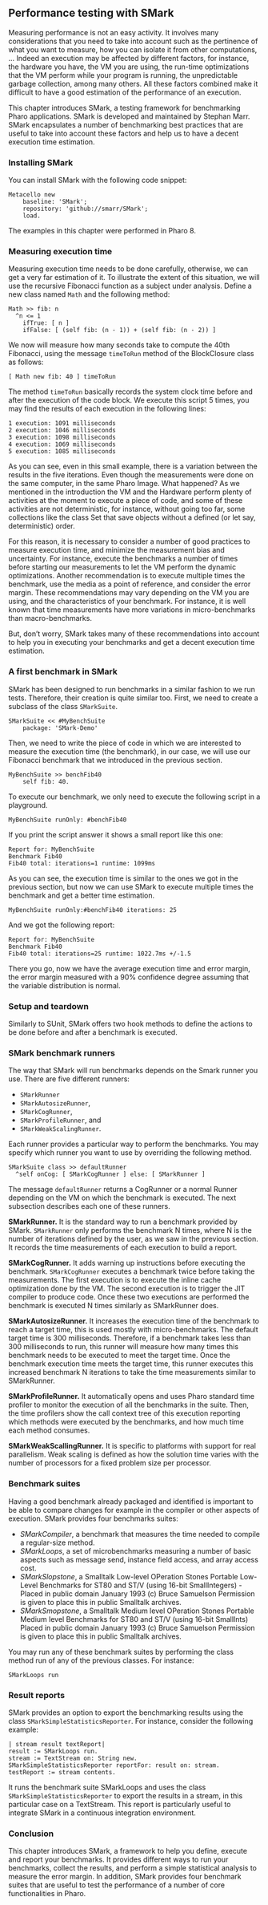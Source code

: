## Performance testing with SMark

Measuring performance is not an easy activity. 
It involves many considerations that you need to take into account such as the pertinence of what you want to measure, how you can isolate it from other computations, ... 
Indeed an execution may be affected by different factors, for instance, the hardware you have, the VM you are using, the run-time optimizations that the VM perform while your program is running, the unpredictable garbage collection, among many others. 
All these factors combined make it difficult to have a good estimation of the performance of an execution.

This chapter introduces SMark, a  testing framework for benchmarking Pharo applications.
SMark is developed and maintained by Stephan Marr.
SMark encapsulates a number of benchmarking best practices that are useful to take into account these factors and help us to have a decent execution time estimation.


### Installing SMark

You can install SMark with the following code snippet:

```
Metacello new
    baseline: 'SMark';
    repository: 'github://smarr/SMark';
    load.
```


The examples in this chapter were performed in Pharo 8.

### Measuring execution time

Measuring execution time needs to be done carefully, otherwise, we can get a very far estimation of it.
To illustrate the extent of this situation, we will use the recursive Fibonacci function as a subject under analysis.
Define a new class named `Math` and the following method: 
 
```
Math >> fib: n
  ^n <= 1 
  	ifTrue: [ n ] 
	ifFalse: [ (self fib: (n - 1)) + (self fib: (n - 2)) ]
```


We now will measure how many seconds take to compute the 40th Fibonacci, using the message `timeToRun` method of the BlockClosure class as follows:

```
[ Math new fib: 40 ] timeToRun
```


The method `timeToRun` basically records the system clock time before and after the execution of the code block. 
We execute this script 5 times, you may find the results of each execution in the following lines:

```
1 execution: 1091 milliseconds
2 execution: 1046 milliseconds
3 execution: 1098 milliseconds
4 execution: 1069 milliseconds
5 execution: 1085 milliseconds
```


As you can see, even in this small example, there is a variation between the results in the five iterations.
Even though the measurements were done on the same computer, in the same Pharo Image. 
What happened? As we mentioned in the introduction the VM and the Hardware perform plenty of activities at the moment to execute a piece of code, and some of these activities are not deterministic, for instance, without going too far, some collections like the class Set that save objects without a defined \(or let say, deterministic\) order.

For this reason, it is necessary to consider a number of good practices to measure execution time, and minimize the measurement bias and uncertainty.
For instance, execute the benchmarks a number of times before starting our measurements to let the VM perform the dynamic optimizations.
Another recommendation is to execute multiple times the benchmark, use the media as a point of reference, and consider the error margin.
These recommendations may vary depending on the VM you are using, and the characteristics of your benchmark.
For instance, it is well known that time measurements have more variations in micro-benchmarks than macro-benchmarks.

But, don’t worry, SMark takes many of these recommendations into account to help you in executing your benchmarks and get a decent execution time estimation.

### A first benchmark in SMark

SMark has been designed to run benchmarks in a similar fashion to we run tests. 
Therefore, their creation is quite similar too. 
First, we need to create a subclass of the class `SMarkSuite`.

```
SMarkSuite << #MyBenchSuite
	package: 'SMark-Demo'
```


Then, we need to write the piece of code in which we are interested to measure the execution time \(the benchmark\), in our case, we will use our Fibonacci benchmark that we introduced in the previous section.

```
MyBenchSuite >> benchFib40
	self fib: 40.
```


To execute our benchmark, we only need to execute the following script in a playground.

```
MyBenchSuite runOnly: #benchFib40
```


If you print the script answer it shows a small report like this one:
```
Report for: MyBenchSuite
Benchmark Fib40
Fib40 total: iterations=1 runtime: 1099ms
```


As you can see, the execution time is similar to the ones we got in the previous section, but now we can use SMark to execute multiple times the benchmark and get a better time estimation.

```
MyBenchSuite runOnly:#benchFib40 iterations: 25
```


And we got the following report:
```
Report for: MyBenchSuite
Benchmark Fib40
Fib40 total: iterations=25 runtime: 1022.7ms +/-1.5
```


There you go, now we have the average execution time and error margin, the error margin measured with a 90% confidence degree assuming that the variable distribution is normal.

### Setup and teardown 


Similarly to SUnit, SMark offers two hook methods to define the actions to be done before and after a benchmark is executed. 



### SMark benchmark runners


The way that SMark will run benchmarks depends on the Smark runner you use. 
There are five different runners: 
- `SMarkRunner`
- `SMarkAutosizeRunner`, 
- `SMarkCogRunner`, 
- `SMarkProfileRunner`, and 
- `SMarkWeakScalingRunner`.


Each runner provides a particular way to perform the benchmarks. 
You may specify which runner you want to use by overriding  the following method.

```
SMarkSuite class >> defaultRunner
  ^self onCog: [ SMarkCogRunner ] else: [ SMarkRunner ]
```


The message `defaultRunner` returns a CogRunner or a normal Runner depending on the VM on which the benchmark is executed. The next subsection describes each one of these runners.

**SMarkRunner.** It is the standard way to run a benchmark provided by SMark. `SMarkRunner` only performs the benchmark N times, where N is the number of iterations defined by the user, as we saw in the previous section. It records the time measurements of each execution to build a report.

**SMarkCogRunner.** It adds warning up instructions before executing the benchmark. `SMarkCogRunner` executes a benchmark twice before taking the measurements. The first execution is to execute the inline cache optimization done by the VM. The second execution is to trigger the JIT compiler to produce code. Once these two executions are performed the benchmark is executed N times similarly as SMarkRunner does.

**SMarkAutosizeRunner.** It increases the execution time of the benchmark to reach a target time, this is used mostly with micro-benchmarks. The default target time is 300 milliseconds. Therefore, if a benchmark takes less than 300 milliseconds to run, this runner will measure how many times this benchmark needs to be executed to meet the target time. Once the benchmark execution time meets the target time, this runner executes this increased benchmark N iterations to take the time measurements similar to SMarkRunner.

**SMarkProfileRunner.** It automatically opens and uses Pharo standard time profiler to monitor the execution of all the benchmarks in the suite. Then, the time profilers show the call context tree of this execution reporting which methods were executed by the benchmarks, and how much time each method consumes.

**SMarkWeakScallingRunner.** It is specific to platforms with support for real parallelism. Weak scaling is defined as how the solution time varies with the number of processors for a fixed problem size per processor.


### Benchmark suites

Having a good benchmark already packaged and identified is important to be able to compare changes for example in the compiler or other aspects of execution.
SMark provides  four benchmarks suites:

- _SMarkCompiler_, a  benchmark that measures the time needed to compile a regular-size method.
- _SMarkLoops_, a set of microbenchmarks measuring a number of basic aspects such as message send, instance field access, and array access cost.
- _SMarkSlopstone_, a Smalltalk Low-level OPeration Stones Portable Low-Level Benchmarks for ST80 and ST/V \(using 16-bit SmallIntegers\) - Placed in public domain January 1993 \(c\) Bruce Samuelson Permission is given to place this in public Smalltalk archives.
- _SMarkSmopstone_, a Smalltalk Medium level OPeration Stones Portable Medium level Benchmarks for ST80 and ST/V \(using 16-bit SmallInts\) Placed in public domain January 1993  \(c\) Bruce Samuelson Permission is given to place this in public Smalltalk archives.


You may run any of these benchmark suites by performing the class method run of any of the previous classes. For instance:
```
SMarkLoops run
```


### Result reports

SMark provides an option to export the benchmarking results using the class `SMarkSimpleStatisticsReporter`. 
For instance, consider the following example:

```
| stream result textReport|
result := SMarkLoops run.
stream := TextStream on: String new.
SMarkSimpleStatisticsReporter reportFor: result on: stream.
testReport := stream contents.
```


It runs the benchmark suite SMarkLoops and uses the class `SMarkSimpleStatisticsReporter` to export the results in a stream, in this particular case on a TextStream. 
This report is particularly useful to integrate SMark in a continuous integration environment.

### Conclusion


This chapter introduces SMark, a framework to help you define, execute and report your benchmarks.
 It provides different ways to run your benchmarks, collect the results, and perform a simple statistical analysis to measure the error margin. 
 In addition, SMark provides four benchmark suites that are useful to test the performance of a number of core functionalities in Pharo.
